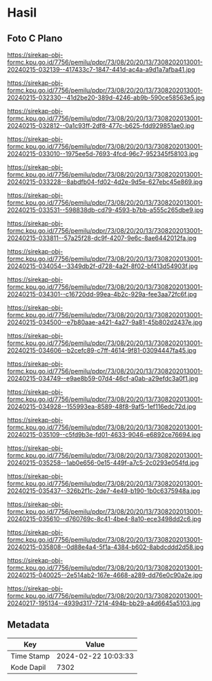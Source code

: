 # Hasil

## Foto C Plano

https://sirekap-obj-formc.kpu.go.id/7756/pemilu/pdpr/73/08/20/20/13/7308202013001-20240215-032139--417433c7-1847-441d-ac4a-a9d1a7afba41.jpg

https://sirekap-obj-formc.kpu.go.id/7756/pemilu/pdpr/73/08/20/20/13/7308202013001-20240215-032330--41d2be20-389d-4246-ab9b-590ce58563e5.jpg

https://sirekap-obj-formc.kpu.go.id/7756/pemilu/pdpr/73/08/20/20/13/7308202013001-20240215-032812--0a1c93ff-2df8-477c-b625-fdd929851ae0.jpg

https://sirekap-obj-formc.kpu.go.id/7756/pemilu/pdpr/73/08/20/20/13/7308202013001-20240215-033010--1975ee5d-7693-4fcd-96c7-952345f58103.jpg

https://sirekap-obj-formc.kpu.go.id/7756/pemilu/pdpr/73/08/20/20/13/7308202013001-20240215-033228--8abdfb04-fd02-4d2e-9d5e-627ebc45e869.jpg

https://sirekap-obj-formc.kpu.go.id/7756/pemilu/pdpr/73/08/20/20/13/7308202013001-20240215-033531--598838db-cd79-4593-b7bb-a555c265dbe9.jpg

https://sirekap-obj-formc.kpu.go.id/7756/pemilu/pdpr/73/08/20/20/13/7308202013001-20240215-033811--57a25f28-dc9f-4207-9e6c-8ae6442012fa.jpg

https://sirekap-obj-formc.kpu.go.id/7756/pemilu/pdpr/73/08/20/20/13/7308202013001-20240215-034054--3349db2f-d728-4a2f-8f02-bf413d54903f.jpg

https://sirekap-obj-formc.kpu.go.id/7756/pemilu/pdpr/73/08/20/20/13/7308202013001-20240215-034301--c16720dd-99ea-4b2c-929a-fee3aa72fc6f.jpg

https://sirekap-obj-formc.kpu.go.id/7756/pemilu/pdpr/73/08/20/20/13/7308202013001-20240215-034500--e7b80aae-a421-4a27-9a81-45b802d2437e.jpg

https://sirekap-obj-formc.kpu.go.id/7756/pemilu/pdpr/73/08/20/20/13/7308202013001-20240215-034606--b2cefc89-c7ff-4614-9f81-03094447fa45.jpg

https://sirekap-obj-formc.kpu.go.id/7756/pemilu/pdpr/73/08/20/20/13/7308202013001-20240215-034749--e9ae8b59-07d4-46cf-a0ab-a29efdc3a0f1.jpg

https://sirekap-obj-formc.kpu.go.id/7756/pemilu/pdpr/73/08/20/20/13/7308202013001-20240215-034928--155993ea-8589-48f8-9af5-1ef116edc72d.jpg

https://sirekap-obj-formc.kpu.go.id/7756/pemilu/pdpr/73/08/20/20/13/7308202013001-20240215-035109--c5fd9b3e-fd01-4633-9046-e6892ce76694.jpg

https://sirekap-obj-formc.kpu.go.id/7756/pemilu/pdpr/73/08/20/20/13/7308202013001-20240215-035258--1ab0e656-0e15-449f-a7c5-2c0293e054fd.jpg

https://sirekap-obj-formc.kpu.go.id/7756/pemilu/pdpr/73/08/20/20/13/7308202013001-20240215-035437--326b2f1c-2de7-4e49-b190-1b0c6375948a.jpg

https://sirekap-obj-formc.kpu.go.id/7756/pemilu/pdpr/73/08/20/20/13/7308202013001-20240215-035610--d760769c-8c41-4be4-8a10-ece3498dd2c6.jpg

https://sirekap-obj-formc.kpu.go.id/7756/pemilu/pdpr/73/08/20/20/13/7308202013001-20240215-035808--0d88e4a4-5f1a-4384-b602-8abdcddd2d58.jpg

https://sirekap-obj-formc.kpu.go.id/7756/pemilu/pdpr/73/08/20/20/13/7308202013001-20240215-040025--2e514ab2-167e-4668-a289-dd76e0c90a2e.jpg

https://sirekap-obj-formc.kpu.go.id/7756/pemilu/pdpr/73/08/20/20/13/7308202013001-20240217-195134--4939d317-7214-494b-bb29-a4d6645a5103.jpg


## Metadata

| Key        | Value               |
| ---------- | ------------------- |
| Time Stamp | 2024-02-22 10:03:33 |
| Kode Dapil | 7302                |



